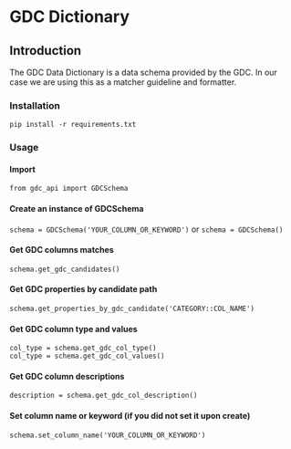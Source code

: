 # GDC Dictionary

## Introduction
The GDC Data Dictionary is a data schema provided by the GDC. In our case we are using this as a matcher guideline and formatter.
  

### Installation
```
pip install -r requirements.txt
```

### Usage
#### Import
```from gdc_api import GDCSchema```

#### Create an instance of GDCSchema
```schema = GDCSchema('YOUR_COLUMN_OR_KEYWORD')``` or ```schema = GDCSchema()```

#### Get GDC columns matches
```schema.get_gdc_candidates()```

#### Get GDC properties by candidate path
```schema.get_properties_by_gdc_candidate('CATEGORY::COL_NAME')```

#### Get GDC column type and values
```col_type = schema.get_gdc_col_type()```  
```col_type = schema.get_gdc_col_values()```  

#### Get GDC column descriptions
```description = schema.get_gdc_col_description()```

#### Set column name or keyword (if you did not set it upon create)
```schema.set_column_name('YOUR_COLUMN_OR_KEYWORD')```